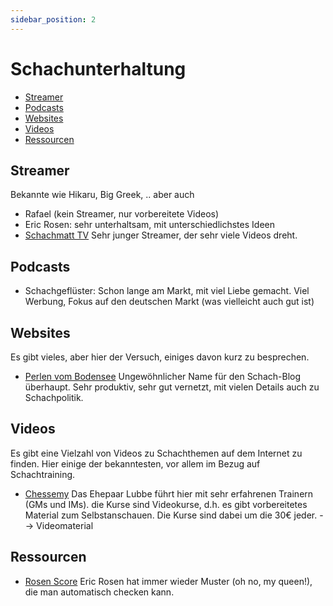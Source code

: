 ```yaml
---
sidebar_position: 2
---
```

# Schachunterhaltung

* [Streamer](#streamer)
* [Podcasts](#podcasts)
* [Websites](#websites)
* [Videos](#videos)
* [Ressourcen](#ressourcen)

## Streamer

Bekannte wie Hikaru, Big Greek, .. aber auch

* Rafael (kein Streamer, nur vorbereitete Videos)
* Eric Rosen: sehr unterhaltsam, mit unterschiedlichstes Ideen
* [Schachmatt TV](https://www.youtube.com/@schachmatt) Sehr junger Streamer, der sehr viele Videos dreht.

## Podcasts

* Schachgeflüster: Schon lange am Markt, mit viel Liebe gemacht. Viel Werbung, Fokus auf den deutschen Markt (was vielleicht auch gut ist)

## Websites

Es gibt vieles, aber hier der Versuch, einiges davon kurz zu besprechen.

* [Perlen vom Bodensee](https://perlenvombodensee.de/) Ungewöhnlicher Name für den Schach-Blog überhaupt. Sehr produktiv, sehr gut vernetzt, mit vielen Details auch zu Schachpolitik.

## Videos

Es gibt eine Vielzahl von Videos zu Schachthemen auf dem Internet zu finden. Hier einige der bekanntesten, vor allem im Bezug auf Schachtraining.

* [Chessemy](https://www.chessemy.com/) Das Ehepaar Lubbe führt hier mit sehr erfahrenen Trainern (GMs und IMs).  die Kurse sind Videokurse, d.h. es gibt vorbereitetes Material zum Selbstanschauen. Die Kurse sind dabei um die 30€ jeder. --> Videomaterial

## Ressourcen

* [Rosen Score](https://lichess.org/@/Lichess/blog/what-is-your-rosen-score/PuSIsIum) Eric Rosen hat immer wieder Muster (oh no, my queen!), die man automatisch checken kann.
